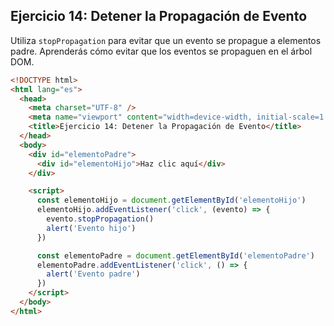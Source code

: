 ## Ejercicio 14: Detener la Propagación de Evento

Utiliza `stopPropagation` para evitar que un evento se propague a elementos padre. Aprenderás cómo evitar que los eventos se propaguen en el árbol DOM.

```html
<!DOCTYPE html>
<html lang="es">
  <head>
    <meta charset="UTF-8" />
    <meta name="viewport" content="width=device-width, initial-scale=1.0" />
    <title>Ejercicio 14: Detener la Propagación de Evento</title>
  </head>
  <body>
    <div id="elementoPadre">
      <div id="elementoHijo">Haz clic aquí</div>
    </div>

    <script>
      const elementoHijo = document.getElementById('elementoHijo')
      elementoHijo.addEventListener('click', (evento) => {
        evento.stopPropagation()
        alert('Evento hijo')
      })

      const elementoPadre = document.getElementById('elementoPadre')
      elementoPadre.addEventListener('click', () => {
        alert('Evento padre')
      })
    </script>
  </body>
</html>
```